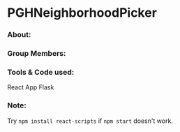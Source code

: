 # PGHNeighborhoodPicker

### About:

### Group Members:

### Tools & Code used:
React App
Flask
### Note:
Try `npm install react-scripts` if `npm start` doesn't work.
